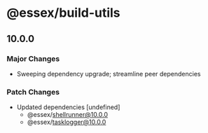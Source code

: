 # @essex/build-utils

## 10.0.0

### Major Changes

- Sweeping dependency upgrade; streamline peer dependencies

### Patch Changes

- Updated dependencies [undefined]
  - @essex/shellrunner@10.0.0
  - @essex/tasklogger@10.0.0
